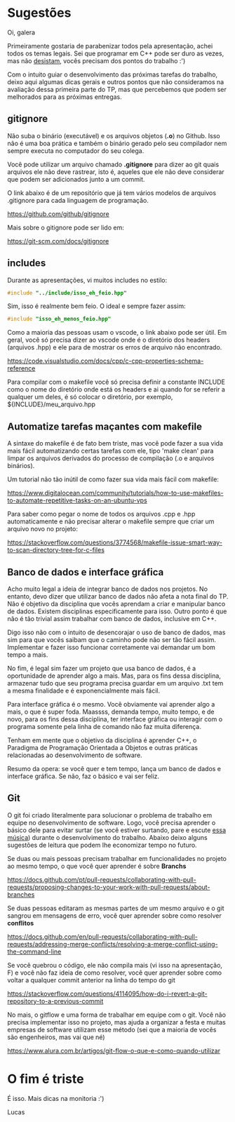 # Sugestões
Oi, galera

Primeiramente gostaria de parabenizar todos pela apresentação, achei todos os temas legais. Sei que programar em C++ pode ser duro as vezes, mas não [desistam](https://www.youtube.com/watch?v=tYzMYcUty6s), vocês precisam dos pontos do trabalho :')

Com o intuito guiar o desenvolvimento das próximas tarefas do trabalho, deixo aqui algumas dicas gerais e outros pontos que não consideramos na avaliação dessa primeira parte do TP, mas que percebemos que podem ser melhorados para as próximas entregas. 

## gitignore
Não suba o binário (executável) e os arquivos objetos (**.o**) no Github. Isso não é uma boa prática e também o binário gerado pelo seu compilador nem sempre executa no computador do seu colega.

Você pode utilizar um arquivo chamado **.gitignore** para dizer ao git quais arquivos ele não deve rastrear, isto é, aqueles que ele não deve considerar que podem ser adicionados junto a um commit.

O link abaixo é de um repositório que já tem vários modelos de arquivos .gitignore para cada linguagem de programação.

https://github.com/github/gitignore

Mais sobre o gitignore pode ser lido em:

https://git-scm.com/docs/gitignore

## includes
Durante as apresentações, vi muitos includes no estilo:

``` c++
#include "../include/isso_eh_feio.hpp"
```

Sim, isso é realmente bem feio. O ideal e sempre fazer assim:

``` c++
#include "isso_eh_menos_feio.hpp"
```

Como a maioria das pessoas usam o vscode, o link abaixo pode ser útil. Em geral, você só precisa dizer ao vscode onde é o diretório dos headers (arquivos .hpp) e ele para de mostrar os erros de arquivo não encontrado.

https://code.visualstudio.com/docs/cpp/c-cpp-properties-schema-reference

Para compilar com o makefile você só precisa definir a constante INCLUDE como o nome do diretório onde está os headers e ai quando for se referir a qualquer um deles, é só colocar o diretório, por exemplo, ${INCLUDE}/meu_arquivo.hpp

## Automatize tarefas maçantes com makefile
A sintaxe do makefile é de fato bem triste, mas você pode fazer a sua vida mais fácil automatizando certas tarefas com ele, tipo 'make clean' para limpar os arquivos derivados do processo de compilação (.o e arquivos binários).

Um tutorial não tão inútil de como fazer sua vida mais fácil com makefile:

https://www.digitalocean.com/community/tutorials/how-to-use-makefiles-to-automate-repetitive-tasks-on-an-ubuntu-vps

Para saber como pegar o nome de todos os arquivos .cpp e .hpp automaticamente e não precisar alterar o makefile sempre que criar um arquivo novo no projeto:

https://stackoverflow.com/questions/3774568/makefile-issue-smart-way-to-scan-directory-tree-for-c-files

## Banco de dados e interface gráfica
Acho muito legal a ideia de integrar banco de dados nos projetos. No entanto, devo dizer que utilizar banco de dados não afeta a nota final do TP. Não é objetivo da disciplina que vocês aprendam a criar e manipular banco de dados. Existem disciplinas especificamente para isso. Outro ponto é que não é tão trivial assim trabalhar com banco de dados, inclusive em C++.

Digo isso não com o intuito de desencorajar o uso de banco de dados, mas sim para que vocês saibam que o caminho pode não ser tão fácil assim. Implementar e fazer isso funcionar corretamente vai demandar um bom tempo a mais. 

No fim, é legal sim fazer um projeto que usa banco de dados, é a oportunidade de aprender algo a mais. Mas, para os fins dessa disciplina, armazenar tudo que seu programa precisa guardar em um arquivo .txt tem a mesma finalidade e é exponencialmente mais fácil.

Para interface gráfica é o mesmo. Você obviamente vai aprender algo a mais, o que é super foda. Maassss, demanda tempo, muito tempo, e de novo, para os fins dessa disciplina, ter interface gráfica ou interagir com o programa somente pela linha de comando não faz muita diferença.

Tenham em mente que o objetivo da disciplina é aprender C++, o Paradigma de Programação Orientada a Objetos e outras práticas relacionadas ao desenvolvimento de software.

Resumo da opera: se você quer e tem tempo, lança um banco de dados e interface gráfica. Se não, faz o básico e vai ser feliz.

## Git
O git foi criado literalmente para solucionar o problema de trabalho em equipe no desenvolvimento de software. Logo, você precisa aprender o básico dele para evitar surtar (se você estiver surtando, pare e escute [essa música](https://www.youtube.com/watch?v=RqjXn2NflqU)) durante o desenvolvimento do trabalho. Abaixo deixo alguns sugestões de leitura que podem lhe economizar tempo no futuro.

Se duas ou mais pessoas precisam trabalhar em funcionalidades no projeto ao mesmo tempo, o que você quer aprender é sobre **Branchs**

https://docs.github.com/pt/pull-requests/collaborating-with-pull-requests/proposing-changes-to-your-work-with-pull-requests/about-branches

Se duas pessoas editaram as mesmas partes de um mesmo arquivo e o git sangrou em mensagens de erro, você quer aprender sobre como resolver **conflitos**

https://docs.github.com/en/pull-requests/collaborating-with-pull-requests/addressing-merge-conflicts/resolving-a-merge-conflict-using-the-command-line

Se você quebrou o código, ele não compila mais (vi isso na apresentação, F) e você não faz ideia de como resolver, você quer aprender sobre como voltar a qualquer commit anterior na linha do tempo do git

https://stackoverflow.com/questions/4114095/how-do-i-revert-a-git-repository-to-a-previous-commit

No mais, o gitflow e uma forma de trabalhar em equipe com o git. Você não precisa implementar isso no projeto, mas ajuda a organizar a festa e muitas empresas de software utilizam esse método (sei que a maioria de vocês são engenheiros, mas vai que né)

https://www.alura.com.br/artigos/git-flow-o-que-e-como-quando-utilizar

# O fim é triste
É isso. Mais dicas na monitoria :')

Lucas
